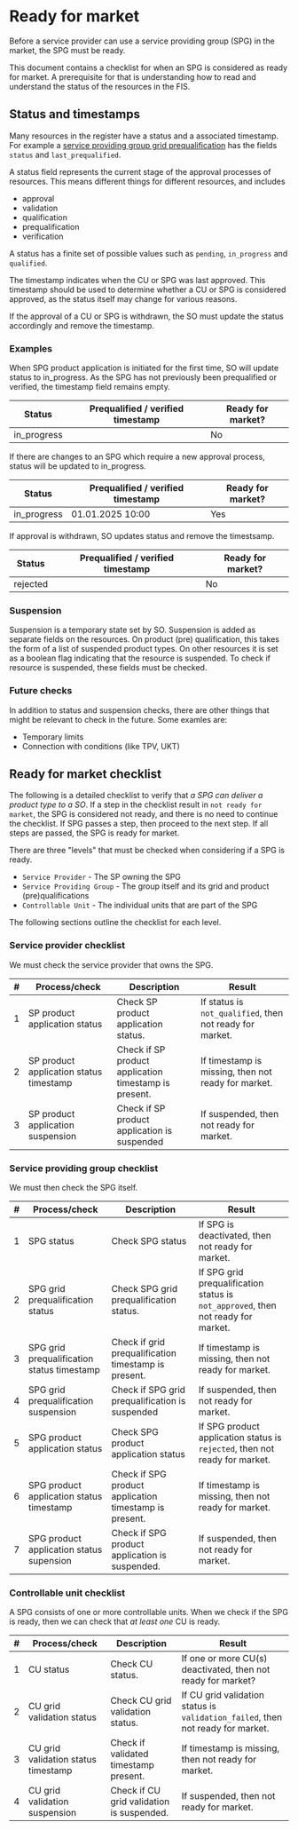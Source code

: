 # Ready for market

Before a service provider can use a service providing group (SPG) in the market,
the SPG must be ready.

This document contains a checklist for when an SPG is considered as ready for
market. A prerequisite for that is understanding how to read and understand the
status of the resources in the FIS.

## Status and timestamps

Many resources in the register have a status and a associated timestamp. For
example a
[service providing group grid prequalification](../resources/service_providing_group_grid_prequalification.md)
has the fields `status` and `last_prequalified`.

A status field represents the current stage of the approval processes of
resources. This means different things for different resources, and includes

* approval
* validation
* qualification
* prequalification
* verification

A status has a finite set of possible values such as `pending`, `in_progress`
and `qualified`.

The timestamp indicates when the CU or SPG was last
approved. This timestamp should be used to determine whether a CU or SPG is
considered approved, as the status itself may change for various reasons.

If the approval of a CU or SPG is withdrawn, the SO must update the status
accordingly and remove the timestamp.

### Examples

When SPG product application is initiated for the first time, SO will update
status to in_progress. As the SPG has not previously been prequalified or
verified, the timestamp field remains empty.

| Status      | Prequalified / verified timestamp | Ready for market? |
|-------------|-----------------------------------|-------------------|
| in_progress |                                   | No                |

If there are changes to an SPG which require a new approval process, status
will be updated to in_progress.

| Status      | Prequalified / verified timestamp | Ready for market? |
|-------------|-----------------------------------|-------------------|
| in_progress | 01.01.2025 10:00                  | Yes               |

If approval is withdrawn, SO updates status and remove the timestsamp.

| Status   | Prequalified / verified timestamp | Ready for market? |
|----------|-----------------------------------|-------------------|
| rejected |                                   | No                |

### Suspension

Suspension is a temporary state set by SO. Suspension is added as separate
fields on the resources. On product (pre) qualification, this takes the form of
a list of suspended product types. On other resources it is set as a boolean
flag indicating that the resource is suspended. To check if resource is
suspended, these fields must be checked.

### Future checks

In addition to status and suspension checks, there are other things that might
be relevant to check in the future. Some examles are:

* Temporary limits
* Connection with conditions (like TPV, UKT)

## Ready for market checklist

The following is a detailed checklist to verify that _a SPG can deliver a
product type to a SO_. If a step in the checklist result in
`not ready for market`, the SPG is considered not ready, and there is no need to
continue the checklist. If SPG passes a step, then proceed to the next step. If
all steps are passed, the SPG is ready for market.

There are three "levels" that must be checked when considering if a SPG is ready.

* `Service Provider` - The SP owning the SPG
* `Service Providing Group` - The group itself and its grid and product (pre)qualifications
* `Controllable Unit` - The individual units that are part of the SPG

The following sections outline the checklist for each level.

### Service provider checklist

We must check the service provider that owns the SPG.

| # | Process/check                           | Description                                           | Result                                                   |
|---|-----------------------------------------|-------------------------------------------------------|----------------------------------------------------------|
| 1 | SP product application status           | Check SP product application status.                  | If status is `not_qualified`, then not ready for market. |
| 2 | SP product application status timestamp | Check if SP product application timestamp is present. | If timestamp is missing, then not ready for market.      |
| 3 | SP product application suspension       | Check if SP product application is suspended          | If suspended, then not ready for market.                 |

### Service providing group checklist

We must then check the SPG itself.

| # | Process/check                              | Description                                            | Result                                                                             |
|---|--------------------------------------------|--------------------------------------------------------|------------------------------------------------------------------------------------|
| 1 | SPG status                                 | Check SPG status                                       | If SPG is deactivated, then not ready for market.                                  |
| 2 | SPG grid prequalification status           | Check SPG grid prequalification status.                | If SPG grid prequalification status is  `not_approved`, then not ready for market. |
| 3 | SPG grid prequalification status timestamp | Check if grid prequalification timestamp is present.   | If timestamp is missing, then not ready for market.                                |
| 4 | SPG grid prequalification suspension       | Check if SPG grid prequalification is suspended        | If suspended, then not ready for market.                                           |
| 5 | SPG product application status             | Check SPG product application status                   | If SPG product application status is `rejected`, then not ready for market.        |
| 6 | SPG product application status timestamp   | Check if SPG product application timestamp is present. | If timestamp is missing, then not ready for market.                                |
| 7 | SPG product application status supension   | Check if SPG product application is suspended.         | If suspended, then not ready for market.                                           |

### Controllable unit checklist

A SPG consists of one or more controllable units. When we check if the SPG is
ready, then we can check that _at least one_ CU is ready.

| # | Process/check                       | Description                               | Result                                                                          |
|---|-------------------------------------|-------------------------------------------|---------------------------------------------------------------------------------|
| 1 | CU status                           | Check CU status.                          | If one or more CU(s) deactivated, then not ready for market?                    |
| 2 | CU grid validation status           | Check CU grid validation status.          | If CU grid validation status is `validation_failed`, then not ready for market. |
| 3 | CU grid validation status timestamp | Check if validated timestamp present.     | If timestamp is missing, then not ready for market.                             |
| 4 | CU grid validation suspension       | Check if CU grid validation is suspended. | If suspended, then not ready for market.                                        |
